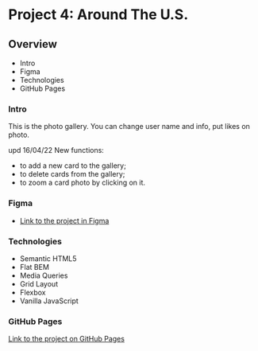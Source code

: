 # Project 4: Around The U.S.

## Overview

* Intro
* Figma
* Technologies
* GitHub Pages

### Intro

This is the photo gallery. You can change user name and info, put likes on photo.

upd 16/04/22 New functions: 
* to add a new card to the gallery;
* to delete cards from the gallery;
* to zoom a card photo by clicking on it.

### Figma

* [Link to the project in Figma](https://www.figma.com/file/SurN1jaeEQIhuZEDMhmWWf/Sprint-4-Around-The-U.S.-desktop-mobile?node-id=0%3A1)

### Technologies

* Semantic HTML5
* Flat BEM
* Media Queries
* Grid Layout
* Flexbox
* Vanilla JavaScript

### GitHub Pages

[Link to the project on GitHub Pages](https://tatianabialik.github.io/web_project_4/)